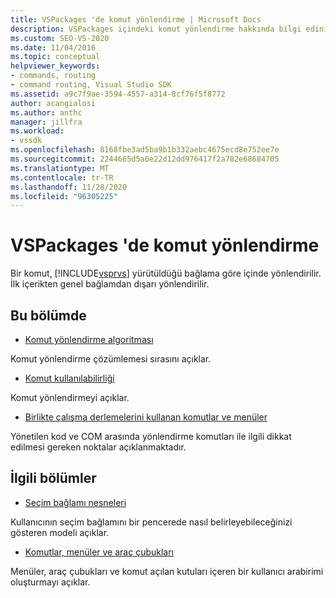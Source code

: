 ```yaml
---
title: VSPackages 'de komut yönlendirme | Microsoft Docs
description: VSPackages içindeki komut yönlendirme hakkında bilgi edinin ve komutların Visual Studio 'da yürütüldüğü bağlama göre nasıl yönlendirildiği hakkında bilgi edinin.
ms.custom: SEO-VS-2020
ms.date: 11/04/2016
ms.topic: conceptual
helpviewer_keywords:
- commands, routing
- command routing, Visual Studio SDK
ms.assetid: a9c7f9ae-3594-4557-a314-8cf76f5f8772
author: acangialosi
ms.author: anthc
manager: jillfra
ms.workload:
- vssdk
ms.openlocfilehash: 8168fbe3ad5ba9b1b332aebc4675ecd8e752ee7e
ms.sourcegitcommit: 2244665d5a0e22d12dd976417f2a782e68684705
ms.translationtype: MT
ms.contentlocale: tr-TR
ms.lasthandoff: 11/28/2020
ms.locfileid: "96305225"
---
```

# <a name="command-routing-in-vspackages"></a>VSPackages 'de komut yönlendirme
Bir komut, [!INCLUDE[vsprvs](../../code-quality/includes/vsprvs_md.md)] yürütüldüğü bağlama göre içinde yönlendirilir. İlk içerikten genel bağlamdan dışarı yönlendirilir.

## <a name="in-this-section"></a>Bu bölümde
- [Komut yönlendirme algoritması](../../extensibility/internals/command-routing-algorithm.md)

 Komut yönlendirme çözümlemesi sırasını açıklar.

- [Komut kullanılabilirliği](../../extensibility/internals/command-availability.md)

 Komut yönlendirmeyi açıklar.

- [Birlikte çalışma derlemelerini kullanan komutlar ve menüler](../../extensibility/internals/commands-and-menus-that-use-interop-assemblies.md)

 Yönetilen kod ve COM arasında yönlendirme komutları ile ilgili dikkat edilmesi gereken noktalar açıklanmaktadır.

## <a name="related-sections"></a>İlgili bölümler
- [Seçim bağlamı nesneleri](../../extensibility/internals/selection-context-objects.md)

 Kullanıcının seçim bağlamını bir pencerede nasıl belirleyebileceğinizi gösteren modeli açıklar.

- [Komutlar, menüler ve araç çubukları](../../extensibility/internals/commands-menus-and-toolbars.md)

 Menüler, araç çubukları ve komut açılan kutuları içeren bir kullanıcı arabirimi oluşturmayı açıklar.

